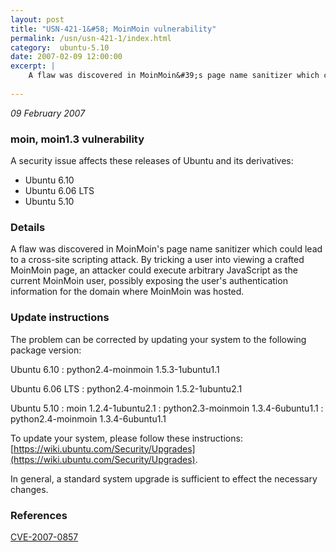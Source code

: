 ```yaml
---
layout: post
title: "USN-421-1&#58; MoinMoin vulnerability"
permalink: /usn/usn-421-1/index.html
category:  ubuntu-5.10
date: 2007-02-09 12:00:00
excerpt: |
    A flaw was discovered in MoinMoin&#39;s page name sanitizer which could lead  to a cross-site scripting attack.  By tricking a user into viewing a  crafted MoinMoin page, an attacker could execute arbitrary JavaScript as  the current MoinMoin user, possibly exposing the user&#39;s authentication  information for the domain where MoinMoin was hosted.
    
--- 
```

 
 

*09 February 2007*

### moin, moin1.3 vulnerability

A security issue affects these releases of Ubuntu and its derivatives:

* Ubuntu 6.10
* Ubuntu 6.06 LTS
* Ubuntu 5.10

### Details

A flaw was discovered in MoinMoin&#39;s page name sanitizer which could lead to a cross-site scripting attack. By tricking a user into viewing a crafted MoinMoin page, an attacker could execute arbitrary JavaScript as the current MoinMoin user, possibly exposing the user&#39;s authentication information for the domain where MoinMoin was hosted.

### Update instructions

The problem can be corrected by updating your system to the following package version:

Ubuntu 6.10
 : python2.4-moinmoin <span>1.5.3-1ubuntu1.1</span>

Ubuntu 6.06 LTS
 : python2.4-moinmoin <span>1.5.2-1ubuntu2.1</span>

Ubuntu 5.10
 : moin <span>1.2.4-1ubuntu2.1</span>
 : python2.3-moinmoin <span>1.3.4-6ubuntu1.1</span>
 : python2.4-moinmoin <span>1.3.4-6ubuntu1.1</span>

To update your system, please follow these instructions: [https://wiki.ubuntu.com/Security/Upgrades](https://wiki.ubuntu.com/Security/Upgrades).

In general, a standard system upgrade is sufficient to effect the necessary changes.

### References

 
 [CVE-2007-0857](http://people.ubuntu.com/~ubuntu-security/cve/CVE-2007-0857)
 


